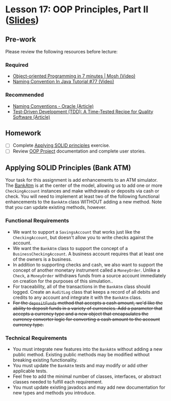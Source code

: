 # Lesson 17: OOP Principles, Part II ([Slides](https://code-differently.github.io/code-society-25-2/slides/#/lesson_17))

## Pre-work

Please review the following resources before lecture:

### Required

* [Object-oriented Programming in 7 minutes | Mosh (Video)](https://www.youtube.com/watch?v=pTB0EiLXUC8)
* [Naming Convention In Java Tutorial #77 (Video)](https://www.youtube.com/watch?v=QazDDPtSulY)

### Recommended

* [Naming Conventions - Oracle (Article)](https://www.oracle.com/java/technologies/javase/codeconventions-namingconventions.html)
* [Test-Driven Development (TDD): A Time-Tested Recipe for Quality Software (Article)](https://semaphoreci.com/blog/test-driven-development)

## Homework

- [ ] Complete [Applying SOLID principles](#applying-solid-principles-bank-atm) exercise.
- [ ] Review [OOP Project](/project_oop/) documentation and complete user stories.

## Applying SOLID Principles (Bank ATM)

Your task for this assignment is add enhancements to an ATM simulator. The [BankAtm][bankatm-file] is at the center of the model, allowing us to add one or more `CheckingAccount` instances and make withdrawals or deposits via cash or check. You will need to implement at least two of the following functional enhancements to the `BankAtm` class WITHOUT adding a new method. Note that you can update existing methods, however.

### Functional Requirements

* We want to support a `SavingsAccount` that works just like the `CheckingAccount`, but doesn't allow you to write checks against the account.
* We want the `BankAtm` class to support the concept of a `BusinessCheckingAccount`. A business account requires that at least one of the owners is a business.
* In addition to supporting checks and cash, we also want to support the concept of another monetary instrument called a `MoneyOrder`. Unlike a `Check`, a `MoneyOrder` withdraws funds from a source account immediately on creation for the purposes of this simulation..
* For traceability, all of the transactions in the `BankAtm` class should logged. Create an `AuditLog` class that keeps a record of all debits and credits to any account and integrate it with the `BankAtm` class. 
* ~~For the `depositFunds` method that accepts a cash amount, we'd like the ability to deposit funds in a variety of currencies. Add a parameter that accepts a currency type and a new object that encapsulates the currency converter logic for converting a cash amount to the account currency type.~~

### Technical Requirements

* You must integrate new features into the `BankAtm` without adding a new public method. Existing public methods may be modified without breaking existing functionality.
* You must update the `BankAtm` tests and may modify or add other applicable tests.
* Feel free to add the minimal number of classes, interfaces, or abstract classes needed to fulfill each requirement.
* You must update existing javadocs and may add new documentation for new types and methods you introduce.

[bank-folder]: ./bank/
[bankatm-file]: ./bank/bank_app/src/main/java/com/codedifferently/lesson17/bank/BankAtm.java